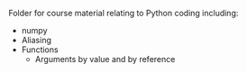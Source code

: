 Folder for course material relating to Python coding including:

- numpy
- Aliasing
- Functions
  - Arguments by value and by reference
